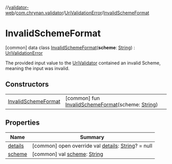//[validator-web](../../../../index.md)/[com.chrynan.validator](../../index.md)/[UriValidationError](../index.md)/[InvalidSchemeFormat](index.md)



# InvalidSchemeFormat  
 [common] data class [InvalidSchemeFormat](index.md)(**scheme**: [String](https://kotlinlang.org/api/latest/jvm/stdlib/kotlin/-string/index.html)) : [UriValidationError](../index.md)

The provided input value to the [UriValidator](../../-uri-validator/index.md) contained an invalid Scheme, meaning the input was invalid.

   


## Constructors  
  
| | |
|---|---|
| <a name="com.chrynan.validator/UriValidationError.InvalidSchemeFormat/InvalidSchemeFormat/#kotlin.String/PointingToDeclaration/"></a>[InvalidSchemeFormat](-invalid-scheme-format.md)| <a name="com.chrynan.validator/UriValidationError.InvalidSchemeFormat/InvalidSchemeFormat/#kotlin.String/PointingToDeclaration/"></a> [common] fun [InvalidSchemeFormat](-invalid-scheme-format.md)(scheme: [String](https://kotlinlang.org/api/latest/jvm/stdlib/kotlin/-string/index.html))   <br>|


## Properties  
  
|  Name |  Summary | 
|---|---|
| <a name="com.chrynan.validator/UriValidationError.InvalidSchemeFormat/details/#/PointingToDeclaration/"></a>[details](index.md#%5Bcom.chrynan.validator%2FUriValidationError.InvalidSchemeFormat%2Fdetails%2F%23%2FPointingToDeclaration%2F%5D%2FProperties%2F164174828)| <a name="com.chrynan.validator/UriValidationError.InvalidSchemeFormat/details/#/PointingToDeclaration/"></a> [common] open override val [details](index.md#%5Bcom.chrynan.validator%2FUriValidationError.InvalidSchemeFormat%2Fdetails%2F%23%2FPointingToDeclaration%2F%5D%2FProperties%2F164174828): [String](https://kotlinlang.org/api/latest/jvm/stdlib/kotlin/-string/index.html)? = null   <br>|
| <a name="com.chrynan.validator/UriValidationError.InvalidSchemeFormat/scheme/#/PointingToDeclaration/"></a>[scheme](scheme.md)| <a name="com.chrynan.validator/UriValidationError.InvalidSchemeFormat/scheme/#/PointingToDeclaration/"></a> [common] val [scheme](scheme.md): [String](https://kotlinlang.org/api/latest/jvm/stdlib/kotlin/-string/index.html)   <br>|

